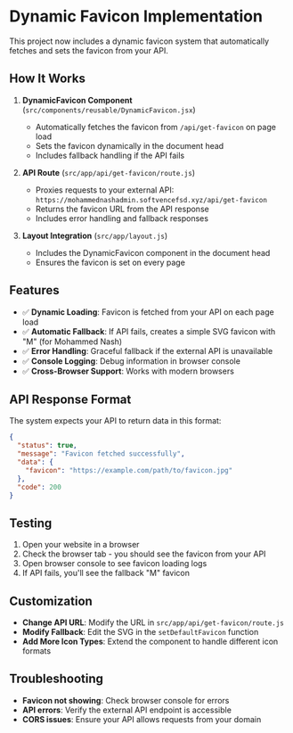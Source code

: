 # Dynamic Favicon Implementation

This project now includes a dynamic favicon system that automatically fetches and sets the favicon from your API.

## How It Works

1. **DynamicFavicon Component** (`src/components/reusable/DynamicFavicon.jsx`)
   - Automatically fetches the favicon from `/api/get-favicon` on page load
   - Sets the favicon dynamically in the document head
   - Includes fallback handling if the API fails

2. **API Route** (`src/app/api/get-favicon/route.js`)
   - Proxies requests to your external API: `https://mohammednashadmin.softvencefsd.xyz/api/get-favicon`
   - Returns the favicon URL from the API response
   - Includes error handling and fallback responses

3. **Layout Integration** (`src/app/layout.js`)
   - Includes the DynamicFavicon component in the document head
   - Ensures the favicon is set on every page

## Features

- ✅ **Dynamic Loading**: Favicon is fetched from your API on each page load
- ✅ **Automatic Fallback**: If API fails, creates a simple SVG favicon with "M" (for Mohammed Nash)
- ✅ **Error Handling**: Graceful fallback if the external API is unavailable
- ✅ **Console Logging**: Debug information in browser console
- ✅ **Cross-Browser Support**: Works with modern browsers

## API Response Format

The system expects your API to return data in this format:
```json
{
  "status": true,
  "message": "Favicon fetched successfully",
  "data": {
    "favicon": "https://example.com/path/to/favicon.jpg"
  },
  "code": 200
}
```

## Testing

1. Open your website in a browser
2. Check the browser tab - you should see the favicon from your API
3. Open browser console to see favicon loading logs
4. If API fails, you'll see the fallback "M" favicon

## Customization

- **Change API URL**: Modify the URL in `src/app/api/get-favicon/route.js`
- **Modify Fallback**: Edit the SVG in the `setDefaultFavicon` function
- **Add More Icon Types**: Extend the component to handle different icon formats

## Troubleshooting

- **Favicon not showing**: Check browser console for errors
- **API errors**: Verify the external API endpoint is accessible
- **CORS issues**: Ensure your API allows requests from your domain
